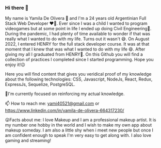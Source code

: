 ### Hi there 👋

My name is Yamila De Olivera 👋 and I'm a 24 years old Argentinian Full Stack Web Developer ❤️‍🔥.
Ever since I was a child I wanted to program videogames but at some point in life I ended up doing Civil Engineering🤔. During the pandemic, I had plenty of time available to wonder if that was really what I wanted to do with my life. Turns out it wasn't 😅. On August 2022, I entered HENRY for the full stack developer course. It was at that moment that I knew that was what I wanted to do with my life 😄. After giving my all I graduated from HENRY🤯.
On this Github you will find a collection of practices I completed since I started programming. Hope you enjoy it!😉
 
Here you will find content that gives you veridical proof of my knowledge about the following technologies:
CSS, Javascript, NodeJs, React, Redux, ExpressJs, Sequelize, PostgreSQL.

🌱I'm currently focused on reinforcing my actual knowledge.

📫 How to reach me: yami40521@gmail.com or https://www.linkedin.com/in/yamila-de-olivera-664317230/

😜Facts about me: I love Makeup and I am a professional makeup artist. It is my number one hobby in the world and I wish to make my own app about makeup someday. I am also a little shy when i meet new people but once I am confident enough to speak I'm very easy to get along with. I also love gaming and streaming!
